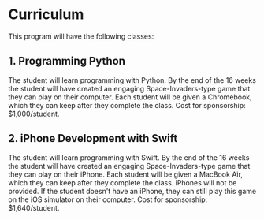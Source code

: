 # Curriculum

This program will have the following classes:

## 1. Programming Python

The student will learn programming with Python. By the end of the 16 weeks the student will have created an engaging Space-Invaders-type game that they can play on their computer. Each student will be given a Chromebook, which they can keep after they complete the class. Cost for sponsorship: $1,000/student. 

## 2. iPhone Development with Swift

The student will learn programming with Swift. By the end of the 16 weeks the student will have created an engaging Space-Invaders-type game that they can play on their iPhone. Each student will be given a MacBook Air, which they can keep after they complete the class. iPhones will not be provided. If the student doesn't have an iPhone, they can still play this game on the iOS simulator on their computer. Cost for sponsorship: $1,640/student.


[me]: https://aijaz.net/about/
[ba]: https://business.gogoair.com/
[mypi]: https://mypi.org
[value]: /trainingYouth/value
[summary]: /trainingYouth/summary
[contingencies]: /trainingYouth/contingencies
[safety]: /trainingYouth/safety
[privacy]: /trainingYouth/privacyy
[scaling]: /trainingYouth/scaling
[value]: /trainingYouth/value
[curriculum]: /trainingYouth/curriculum
[syllabi]: /trainingYouth/syllabi
[partners]: /trainingYouth/partners
